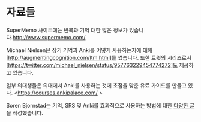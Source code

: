 # 자료들

SuperMemo 사이트에는 반복과 기억 대한 많은 정보가 있습니다.<http://www.supermemo.com/>

Michael Nielsen은 장기 기억과 Anki를 어떻게 사용하는지에 대해 [http://augmentingcognition.com/ltm.html]를 썼습니다.
또한 트윗의 시리즈로서 [https://twitter.com/michael_nielsen/status/957763229454774272]도 제공하고 있습니다.

일부 의대생들은 의대에서 Anki를 사용하는 것에 초점을 맞춘 유료 가이드를 만들고 있다. <https://courses.ankipalace.com/ >

Soren Bjornstad는 기억, SRS 및 Anki를 효과적으로 사용하는 방법에 대한 [다양한 글](https://controlaltbackspace.org/categories/memory/)을 작성했습니다.
